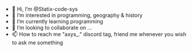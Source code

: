 - 👋 Hi, I’m @Statix-code-sys
- 👀 I’m interested in programming, geography & history
- 🌱 I’m currently learning programming
- 💞️ I’m looking to collaborate on ...
- 📫 How to reach me "axys_." discord tag, friend me whenever you wish to ask me something

<!---
Statix-code-sys/Statix-code-sys is a ✨ special ✨ repository because its `README.md` (this file) appears on your GitHub profile.
You can click the Preview link to take a look at your changes.
--->
